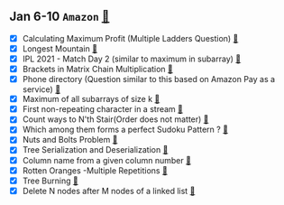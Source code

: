 ## Jan 6-10	`Amazon` [🔗](https://docs.google.com/document/d/1KH9GVaUCET-y5SL5sg6DAnon9XwRRW-sPiyJ2p7FRLs/edit)
- [x] Calculating Maximum Profit (Multiple Ladders Question)  [🔗](https://practice.geeksforgeeks.org/problems/maximum-profit4657/1)
- [x] Longest Mountain  [🔗](https://leetcode.com/problems/longest-mountain-in-array/)
- [x] IPL 2021 - Match Day 2 (similar to maximum in subarray)  [🔗](https://practice.geeksforgeeks.org/problems/deee0e8cf9910e7219f663c18d6d640ea0b87f87/1/)
- [x] Brackets in Matrix Chain Multiplication  [🔗](https://practice.geeksforgeeks.org/problems/brackets-in-matrix-chain-multiplication1024/1/)
- [x] Phone directory (Question similar to this based on Amazon Pay as a service)  [🔗](https://practice.geeksforgeeks.org/problems/phone-directory4628/1/)
- [x] Maximum of all subarrays of size k  [🔗](https://practice.geeksforgeeks.org/problems/maximum-of-all-subarrays-of-size-k3101/1)
- [x] First non-repeating character in a stream  [🔗](https://practice.geeksforgeeks.org/problems/first-non-repeating-character-in-a-stream1216/1)
- [x] Count ways to N'th Stair(Order does not matter)  [🔗](https://practice.geeksforgeeks.org/problems/count-ways-to-nth-stairorder-does-not-matter1322/1/)
- [x] Which among them forms a perfect Sudoku Pattern ?  [🔗](https://practice.geeksforgeeks.org/problems/is-sudoku-valid4820/1/)
- [x] Nuts and Bolts Problem  [🔗](https://practice.geeksforgeeks.org/problems/nuts-and-bolts-problem0431/1)
- [x] Tree Serialization and Deserialization  [🔗](https://practice.geeksforgeeks.org/problems/serialize-and-deserialize-a-binary-tree/1)
- [x] Column name from a given column number  [🔗](https://practice.geeksforgeeks.org/problems/column-name-from-a-given-column-number4244/1/)
- [x] Rotten Oranges -Multiple Repetitions  [🔗](https://leetcode.com/problems/rotting-oranges/)
- [x] Tree Burning  [🔗](https://practice.geeksforgeeks.org/problems/burning-tree/1/)
- [x] Delete N nodes after M nodes of a linked list  [🔗](https://practice.geeksforgeeks.org/problems/delete-n-nodes-after-m-nodes-of-a-linked-list/1/)
